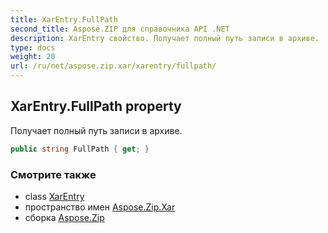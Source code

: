 ```yaml
---
title: XarEntry.FullPath
second_title: Aspose.ZIP для справочника API .NET
description: XarEntry свойство. Получает полный путь записи в архиве.
type: docs
weight: 20
url: /ru/net/aspose.zip.xar/xarentry/fullpath/
---
```

## XarEntry.FullPath property

Получает полный путь записи в архиве.

```csharp
public string FullPath { get; }
```

### Смотрите также

* class [XarEntry](../)
* пространство имен [Aspose.Zip.Xar](../../xarentry/)
* сборка [Aspose.Zip](../../../)


